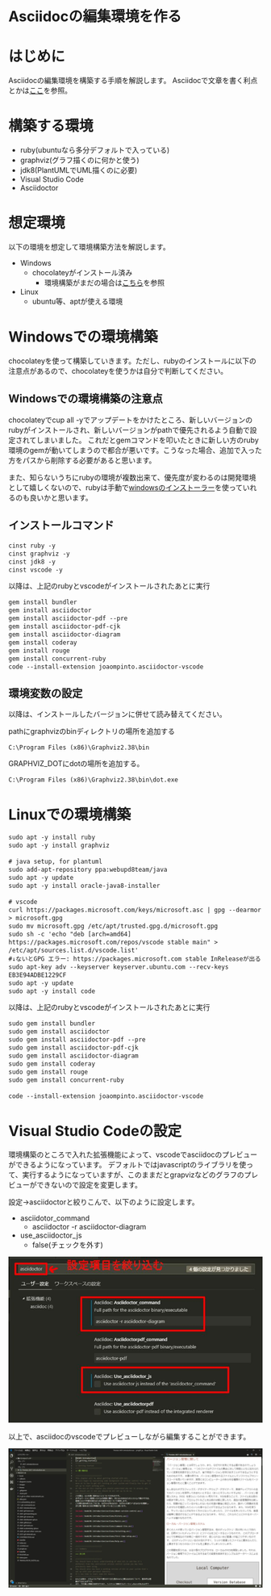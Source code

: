 # Asciidocの編集環境を作る

# はじめに
Asciidocの編集環境を構築する手順を解説します。
Asciidocで文章を書く利点とかは[ここ]()を参照。

# 構築する環境
- ruby(ubuntuなら多分デフォルトで入っている)
- graphviz(グラフ描くのに何かと使う)
- jdk8(PlantUMLでUML描くのに必要)
- Visual Studio Code
- Asciidoctor

# 想定環境
以下の環境を想定して環境構築方法を解説します。
- Windows
    - chocolateyがインストール済み
        - 環境構築がまだの場合は[こちら](https://qiita.com/hyt126/items/7ea279327da05a63ec23)を参照
- Linux
    - ubuntu等、aptが使える環境

# Windowsでの環境構築
chocolateyを使って構築していきます。ただし、rubyのインストールに以下の注意点があるので、chocolateyを使うかは自分で判断してください。

## Windowsでの環境構築の注意点
chocolateyでcup all -yでアップデートをかけたところ、新しいバージョンのrubyがインストールされ、新しいバージョンがpathで優先されるよう自動で設定されてしまいました。
これだとgemコマンドを叩いたときに新しい方のruby環境のgemが動いてしまうので都合が悪いです。こうなった場合、追加で入った方をパスから削除する必要があると思います。

また、知らないうちにrubyの環境が複数出来て、優先度が変わるのは開発環境として嬉しくないので、rubyは手動で[windowsのインストーラー](https://rubyinstaller.org/)を使っていれるのも良いかと思います。

## インストールコマンド
```
cinst ruby -y
cinst graphviz -y
cinst jdk8 -y
cinst vscode -y
```

以降は、上記のrubyとvscodeがインストールされたあとに実行

```
gem install bundler
gem install asciidoctor
gem install asciidoctor-pdf --pre
gem install asciidoctor-pdf-cjk
gem install asciidoctor-diagram
gem install coderay
gem install rouge
gem install concurrent-ruby
code --install-extension joaompinto.asciidoctor-vscode
```

## 環境変数の設定
以降は、インストールしたバージョンに併せて読み替えてください。

pathにgraphvizのbinディレクトリの場所を追加する
```
C:\Program Files (x86)\Graphviz2.38\bin
```

GRAPHVIZ_DOTにdotの場所を追加する。
```
C:\Program Files (x86)\Graphviz2.38\bin\dot.exe
```

# Linuxでの環境構築
```
sudo apt -y install ruby
sudo apt -y install graphviz

# java setup, for plantuml
sudo add-apt-repository ppa:webupd8team/java
sudo apt -y update
sudo apt -y install oracle-java8-installer

# vscode
curl https://packages.microsoft.com/keys/microsoft.asc | gpg --dearmor > microsoft.gpg
sudo mv microsoft.gpg /etc/apt/trusted.gpg.d/microsoft.gpg
sudo sh -c 'echo "deb [arch=amd64] https://packages.microsoft.com/repos/vscode stable main" > /etc/apt/sources.list.d/vscode.list'
#↓ないとGPG エラー: https://packages.microsoft.com stable InReleaseが出る
sudo apt-key adv --keyserver keyserver.ubuntu.com --recv-keys EB3E94ADBE1229CF
sudo apt -y update
sudo apt -y install code
```

以降は、上記のrubyとvscodeがインストールされたあとに実行

```
sudo gem install bundler
sudo gem install asciidoctor
sudo gem install asciidoctor-pdf --pre
sudo gem install asciidoctor-pdf-cjk
sudo gem install asciidoctor-diagram
sudo gem install coderay
sudo gem install rouge
sudo gem install concurrent-ruby

code --install-extension joaompinto.asciidoctor-vscode
```

# Visual Studio Codeの設定
環境構築のところで入れた拡張機能によって、vscodeでasciidocのプレビューができるようになっています。
デフォルトではjavascriptのライブラリを使って、実行するようになっていますが、このままだとgrapvizなどのグラフのプレビューができないので設定を変更します。

設定→asciidoctorと絞りこんで、以下のように設定します。
- asciidotor_command
    - asciidoctor -r asciidoctor-diagram
- use_asciidoctor_js
    - false(チェックを外す)

![vscode設定](./vscode_setting.jpg)

以上で、asciidocのvscodeでプレビューしながら編集することができます。

![編集画面](./ide.jpg)